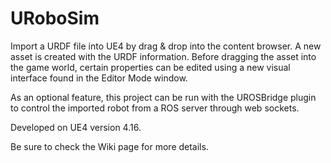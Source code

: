 # URoboSim
Import a URDF file into UE4 by drag & drop into the content browser. A new asset is created with the URDF information. Before dragging the asset into the game world, certain properties can be edited using a new visual interface found in the Editor Mode window.

As an optional feature, this project can be run with the UROSBridge plugin to control the imported robot from a ROS server through web sockets. 

Developed on UE4 version 4.16.

Be sure to check the Wiki page for more details.